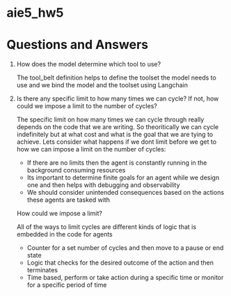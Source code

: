 # aie5_hw5
# Questions and Answers

1. How does the model determine which tool to use?

   The tool_belt definition helps to define the toolset the model needs to use and we bind the model and the toolset using Langchain

2. Is there any specific limit to how many times we can cycle? If not, how could we impose a limit to the number of cycles?

   The specific limit on how many times we can cycle through really depends on the code that we are writing. So theoritically we can cycle indefinitely but at what cost and what is the goal
   that we are tying to achieve. Lets consider what happens if we dont limit before we get to how we can impose a limit on the number of cycles:
   * If there are no limits then the agent is constantly running in the background consuming resources
   * Its important to determine finite goals for an agent while we design one and then helps with debugging and observability
   * We should consider unintended consequences based on the actions these agents are tasked with
  
   How could we impose a limit?
   
   All of the ways to limit cycles are different kinds of logic that is embedded in the code for agents
   * Counter for a set number of cycles and then move to a pause or end state
   * Logic that checks for the desired outcome of the action and then terminates
   * Time based, perform or take action during a specific time or monitor for a specific period of time
